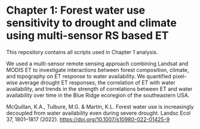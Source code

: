 # Chapter 1: Forest water use sensitivity to drought and climate using multi-sensor RS based ET
 This repository contains all scripts used in Chapter 1 analysis. 
 
We used a multi-sensor remote sensing approach combining Landsat and MODIS ET to investigate interactions between forest composition, climate, and topography on ET response to water availability. We quantified pixel-wise average drought ET responses, the correlation of ET with water availability, and trends in the strength of correlations between ET and water availability over time in the Blue Ridge ecoregion of the southeastern USA. 

McQuillan, K.A., Tulbure, M.G. & Martin, K.L. Forest water use is increasingly decoupled from water availability even during severe drought. Landsc Ecol 37, 1801–1817 (2022). https://doi.org/10.1007/s10980-022-01425-9
